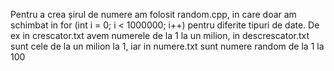 Pentru a crea șirul de numere am folosit random.cpp, in care doar am schimbat in for (int i = 0; i < 1000000; i++) pentru diferite tipuri de date. De ex in crescator.txt avem numerele de la 1 la un milion, in descrescator.txt sunt cele de la un milion la 1, iar in numere.txt sunt numere random de la 1 la 100
